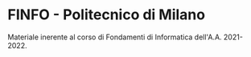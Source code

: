 # FINFO - Politecnico di Milano

Materiale inerente al corso di Fondamenti di Informatica dell'A.A. 2021-2022.
